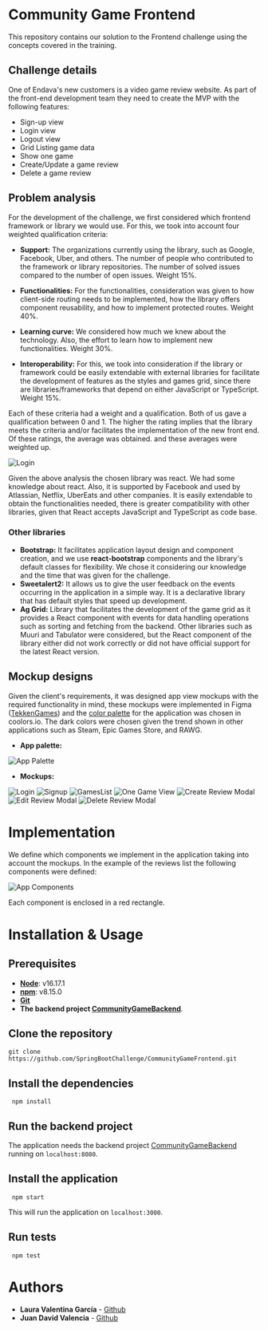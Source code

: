 # Community Game Frontend 
 
This repository contains our solution to the Frontend challenge using the concepts covered in the training. 
 
## Challenge details 
 
One of Endava's new customers is a video game review website. As part of the front-end development team they need to create the MVP with the following features: 
 
* Sign-up view
* Login view
* Logout view
* Grid Listing game data
* Show one game 
* Create/Update a game review
* Delete a game review
 
## Problem analysis
 
For the development of the challenge, we first considered which frontend framework or library we would use. For this, we took into account four weighted qualification criteria:
 
* **Support:** The organizations currently using the library, such as Google, Facebook, Uber, and others. The number of people who contributed to the framework or library repositories. The number of solved issues compared to the number of open issues. Weight 15%.

* **Functionalities:** For the functionalities, consideration was given to how client-side routing needs to be implemented, how the library offers component reusability, and how to implement protected routes. Weight 40%.
 
* **Learning curve:**  We considered how much we knew about the technology. Also, the effort to learn how to implement new functionalities. Weight 30%.
 
* **Interoperability:** For this, we took into consideration if the library or framework could be easily extendable with external libraries for facilitate the development of features as the styles and games grid, since there are libraries/frameworks that depend on either JavaScript or TypeScript. Weight 15%.
 
Each of these criteria had a weight and a qualification. Both of us gave a qualification between 0 and 1. The higher the rating implies that the library meets the criteria and/or facilitates the implementation of the new front end. Of these ratings, the average was obtained. and these averages were weighted up.

![Login](documentation/images/frameworkselection.png)

Given the above analysis the chosen library was react. We had some knowledge about react. Also, it is supported by Facebook and used by Atlassian, Netflix, UberEats and other companies. It is easily extendable to obtain the functionalities needed, there is greater compatibility with other libraries, given that React accepts JavaScript and TypeScript as code base.

### Other libraries

* **Bootstrap:** It facilitates application layout design and component creation, and we use **react-bootstrap** components and the library's default classes for flexibility. We chose it considering our knowledge and the time that was given for the challenge.
* **Sweetalert2:** It allows us to give the user feedback on the events occurring in the application in a simple way. It is a declarative library that has default styles that speed up development.
* **Ag Grid:** Library that facilitates the development of the game grid as it provides a React component with events for data handling operations such as sorting and fetching from the backend. Other libraries such as Muuri and Tabulator were considered, but the React component of the library either did not work correctly or did not have official support for the latest React version.

## Mockup designs
Given the client's requirements, it was designed app view mockups with the required functionality in mind, these mockups were implemented in Figma ([TekkenGames](https://www.figma.com/file/cCVKKdozCL67ud1Vou3eOB/Frontend-mockups?node-id=0%3A1)) and the [color palette](https://coolors.co/palette/211142-3e3452-ef476f-006992-0496ff) for the application was chosen in coolors.io. The dark colors were chosen given the trend shown in other applications such as Steam, Epic Games Store, and RAWG.

* **App palette:**


![App Palette](documentation/images/colorspalette.png)
* **Mockups:**

![Login](documentation/images/login.png)
![Signup](documentation/images/signup.png)
![GamesList](documentation/images/listofgames.png)
![One Game View](documentation/images/onegameview.png)
![Create Review Modal](documentation/images/createreview.png)
![Edit Review Modal](documentation/images/editreview.png)
![Delete Review Modal](documentation/images/deletereview.png)

# Implementation

We define which components we implement in the application taking into account the mockups. In the example of the reviews list the following components were defined:

![App Components](documentation/images/componentsmapping.png)

Each component is enclosed in a red rectangle.


# Installation & Usage

## Prerequisites

* **[Node](https://nodejs.org/en/)**: v16.17.1 
* **[npm](https://www.npmjs.com/)**: v8.15.0
* **[Git](https://git-scm.com/)**
* **The backend project [CommunityGameBackend](https://github.com/SpringBootChallenge/CommunityGameBackend)**.

## Clone the repository

```
git clone https://github.com/SpringBootChallenge/CommunityGameFrontend.git
```
## Install the dependencies
```
 npm install
```

## Run the backend project

The application needs the backend project [CommunityGameBackend](https://github.com/SpringBootChallenge/CommunityGameBackend) running on `localhost:8080`.

## Install the application
```
 npm start
```
This will run the application on `localhost:3000`.

## Run tests

```
 npm test
```

# Authors
* **Laura Valentina García** - [Github](https://github.com/laura-gar) 
* **Juan David Valencia** - [Github](https://github.com/juanvalag2019)
